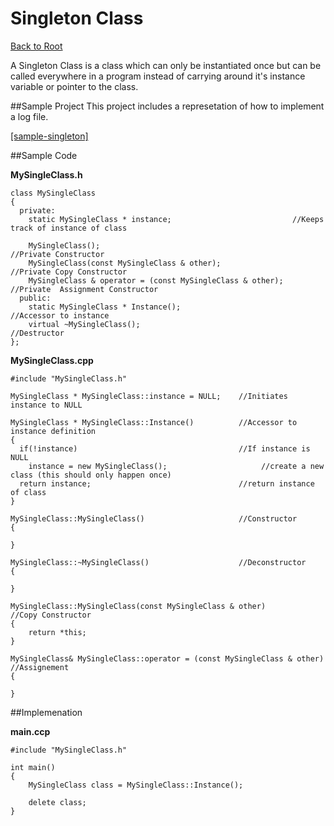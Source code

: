 Singleton Class
===============

[Back to Root](../../../README.md)

A Singleton Class is a class which can only be instantiated once but can be called everywhere in a program instead of carrying around it's instance variable or pointer to the class.

##Sample Project
This project includes a represetation of how to implement a log file. 

[[sample-singleton]](sample-singleton.zip)

##Sample Code

**MySingleClass.h**

    class MySingleClass
    {
      private:
        static MySingleClass * instance;                           //Keeps track of instance of class

        MySingleClass();                                           //Private Constructor
        MySingleClass(const MySingleClass & other);                //Private Copy Constructor
        MySingleClass & operator = (const MySingleClass & other);  //Private  Assignment Constructor
      public:
        static MySingleClass * Instance();                         //Accessor to instance
        virtual ~MySingleClass();                                  //Destructor
    };

**MySingleClass.cpp**

    #include "MySingleClass.h"

    MySingleClass * MySingleClass::instance = NULL;    //Initiates instance to NULL

    MySingleClass * MySingleClass::Instance()          //Accessor to instance definition
    {
      if(!instance)                                    //If instance is NULL
        instance = new MySingleClass();                     //create a new class (this should only happen once)
      return instance;                                 //return instance of class
    }

    MySingleClass::MySingleClass()                     //Constructor
    {

    }

    MySingleClass::~MySingleClass()                    //Deconstructor
    {

    }

    MySingleClass::MySingleClass(const MySingleClass & other)               //Copy Constructor
    {
        return *this;
    }

    MySingleClass& MySingleClass::operator = (const MySingleClass & other)  //Assignement 
    {

    }

##Implemenation

  **main.ccp**
    
    #include "MySingleClass.h"

    int main()
    {
        MySingleClass class = MySingleClass::Instance();

        delete class;
    }
